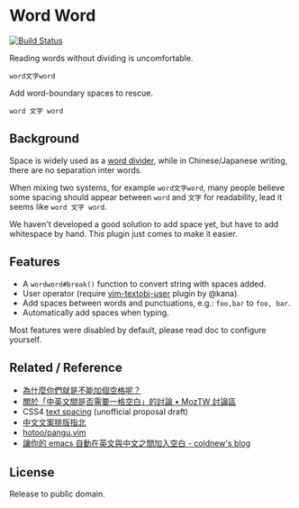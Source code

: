 Word Word
=========
[![Build Status](https://travis-ci.org/bootleq/vim-wordword.svg?branch=master)](https://travis-ci.org/bootleq/vim-wordword)

Reading words without dividing is uncomfortable.

    word文字word

Add word-boundary spaces to rescue.

    word 文字 word


Background
----------

Space is widely used as a [word divider][],
while in Chinese/Japanese writing, there are no separation inter words.

When mixing two systems, for example `word文字word`, many people believe some
spacing should appear between `word` and `文字` for readability, lead it seems
like `word 文字 word`.

We haven't developed a good solution to add space yet, but have to add
whitespace by hand.  This plugin just comes to make it easier.


Features
--------

- A `wordword#break()` function to convert string with spaces added.
- User operator (require [vim-textobj-user][] plugin by @kana).
- Add spaces between words and punctuations,
  e.g.: `foo,bar` to `foo, bar`.
- Automatically add spaces when typing.

Most features were disabled by default, please read doc to configure yourself.

Related / Reference
-------------------

- [為什麼你們就是不能加個空格呢？][vinta/paranoid-auto-spacing]
- [關於「中英文間是否需要一格空白」的討論 • MozTW 討論區][中英文間是否需要一格空白 - MozTW 討論區]
- CSS4 [text spacing][css4-text-spacing] (unofficial proposal draft)
- [中文文案排版指北][]
- [hotoo/pangu.vim][]
- [讓你的 emacs 自動在英文與中文之間加入空白 - coldnew's blog][blog coldnew/pangu-spacing.el]


License
-------

Release to public domain.


[word divider]: https://en.wikipedia.org/wiki/Word_divider
[vinta/paranoid-auto-spacing]: https://github.com/vinta/paranoid-auto-spacing
[css4-text-spacing]: http://dev.w3.org/csswg/css-text-4/#spacing
[中文文案排版指北]: https://github.com/sparanoid/chinese-copywriting-guidelines
[vim-textobj-user]: https://github.com/kana/vim-textobj-user
[hotoo/pangu.vim]: https://github.com/hotoo/pangu.vim
[中英文間是否需要一格空白 - MozTW 討論區]: https://forum.moztw.org/viewtopic.php?t=20449&amp;start=0
[blog coldnew/pangu-spacing.el]: http://coldnew.github.io/blog/2013/05/20_5cbb7.html 
